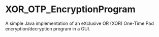 # XOR_OTP_EncryptionProgram
A simple Java implementation of an eXclusive OR (XOR) One-Time Pad encryption/decryption program in a GUI.
